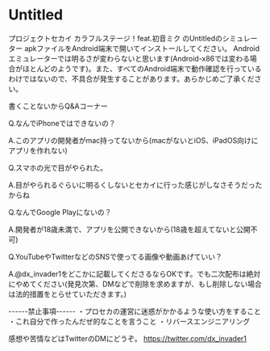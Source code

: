 # Untitled
プロジェクトセカイ カラフルステージ！feat.初音ミク のUntitledのシミュレーター
apkファイルをAndroid端末で開いてインストールしてください。
Androidエミュレーターでは明るさが変わらないと思います(Android-x86では変わる場合がほとんどのようです)。また、すべてのAndroid端末で動作確認を行っているわけではないので、不具合が発生することがあります。あらかじめご了承ください。

書くことないからQ&Aコーナー


Q.なんでiPhoneではできないの？

A.このアプリの開発者がmac持ってないから(macがないとiOS、iPadOS向けにアプリを作れない)


Q.スマホの光で目がやられた。

A.目がやられるぐらいに明るくしないとセカイに行った感じがしなさそうだったからね


Q.なんでGoogle Playにないの？

A.開発者が18歳未満で、アプリを公開できないから(18歳を超えてないと公開不可)


Q.YouTubeやTwitterなどのSNSで使ってる画像や動画あげていい？

A.@dx_invader1をどこかに記載してくださるならOKです。でも二次配布は絶対にやめてください(発見次第、DMなどで削除を求めますが、もし削除しない場合は法的措置をとらせていただきます。)

------禁止事項------
・プロセカの運営に迷惑がかかるような使い方をすること
・これ自分で作ったんだぜ的なことを言うこと
・リバースエンジニアリング

感想や苦情などはTwitterのDMにどうぞ。
https://twitter.com/dx_invader1
